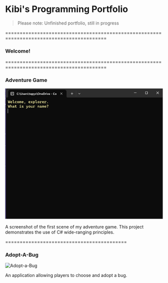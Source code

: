 # Kibi's Programming Portfolio

> Please note: Unfinished portfolio, still in progress

=========================================================================================
### Welcome!
=========================================================================================

### Adventure Game
![Adventure Game Screenshot](https://github.com/KibiLeung/KibiLeung.github.io/blob/main/Screenshot%202024-11-06%20215456.png)

A screenshot of the first scene of my adventure game. This project demonstrates the use of C# wide-ranging principles.

==========================================

### Adopt-A-Bug

![Adopt-a-Bug](https://github.com/KibiLeung/KibiLeung.github.io/blob/main/Adopt-A-Bug)

An application allowing players to choose and adopt a bug.

